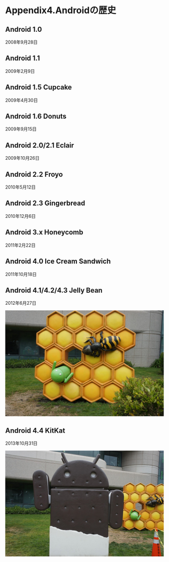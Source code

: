 # Appendix4.Androidの歴史

## Android 1.0
2008年9月28日

## Android 1.1
2009年2月9日

## Android 1.5 Cupcake
2009年4月30日


## Android  1.6 Donuts
2009年9月15日


## Android 2.0/2.1 Eclair
2009年10月26日


## Android 2.2 Froyo
2010年5月12日 


## Android 2.3 Gingerbread
2010年12月6日


## Android 3.x Honeycomb
2011年2月22日


## Android 4.0 Ice Cream Sandwich
2011年10月18日


## Android 4.1/4.2/4.3 Jelly Bean
2012年6月27日

![](app0306.JPG)

## Android 4.4 KitKat
2013年10月31日

![](app0307.JPG)